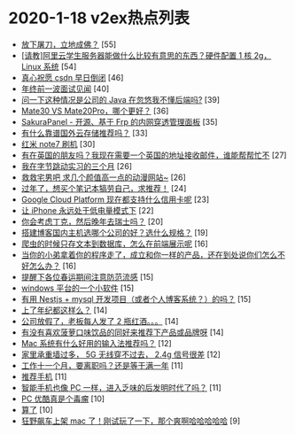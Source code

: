 # 2020-1-18 v2ex热点列表

+ [放下屠刀，立地成佛？](https://www.v2ex.com/t/638912#reply55) [55]
+ [[请教]阿里云学生服务器能做什么比较有意思的东西？硬件配置 1 核 2g， Linux 系统](https://www.v2ex.com/t/638904#reply54) [54]
+ [真心祝愿 csdn 早日倒闭](https://www.v2ex.com/t/638982#reply46) [46]
+ [年终前一波面试见闻](https://www.v2ex.com/t/638901#reply40) [40]
+ [问一下这种情况是公司的 Java 在忽悠我不懂后端吗?](https://www.v2ex.com/t/638909#reply39) [39]
+ [Mate30 VS Mate20Pro，哪个更好？](https://www.v2ex.com/t/638995#reply36) [36]
+ [SakuraPanel - 开源、基于 Frp 的内网穿透管理面板](https://www.v2ex.com/t/638900#reply35) [35]
+ [有什么靠谱国外云存储推荐吗？](https://www.v2ex.com/t/638941#reply33) [33]
+ [红米 note7 刷机](https://www.v2ex.com/t/638924#reply30) [30]
+ [有在英国的朋友吗？我现在需要一个英国的地址接收邮件，谁能帮帮忙不](https://www.v2ex.com/t/638908#reply27) [27]
+ [我在字节跳动实习的三个月](https://www.v2ex.com/t/639004#reply26) [26]
+ [救救宅男吧 求几个颜值高一点的动漫网站~](https://www.v2ex.com/t/638951#reply26) [26]
+ [过年了，想买个笔记本犒劳自己，求推荐！](https://www.v2ex.com/t/638986#reply24) [24]
+ [Google Cloud Platform 现在都支持什么信用卡呢](https://www.v2ex.com/t/638928#reply23) [23]
+ [让 iPhone 永远处于低电量模式下](https://www.v2ex.com/t/638954#reply22) [22]
+ [你会考虑丁克，然后晚年去瑞士吗？](https://www.v2ex.com/t/638961#reply20) [20]
+ [搭建博客国内主机选哪个公司的好？选什么规格？](https://www.v2ex.com/t/638988#reply19) [19]
+ [爬虫的时候只存文本到数据库，怎么在前端展示呢](https://www.v2ex.com/t/638919#reply16) [16]
+ [当你的小弟拿着你的程序走了，成立和你一样的产品，还在到处说你们怎么不好怎么办？](https://www.v2ex.com/t/638970#reply16) [16]
+ [提醒下各位春运期间注意防范流感](https://www.v2ex.com/t/638994#reply15) [15]
+ [windows 平台的一个小软件](https://www.v2ex.com/t/638925#reply15) [15]
+ [有用 Nestjs + mysql 开发项目（或者个人博客系统？）的吗？](https://www.v2ex.com/t/638956#reply15) [15]
+ [上了年纪都这样么？](https://www.v2ex.com/t/638929#reply14) [14]
+ [公司放假了，老板每人发了 2 瓶红酒。。。](https://www.v2ex.com/t/638936#reply14) [14]
+ [有没有喜欢菠萝口味饮品的同好来推荐下产品或品牌呀](https://www.v2ex.com/t/638942#reply14) [14]
+ [Mac 系统有什么好用的输入法推荐吗？](https://www.v2ex.com/t/638980#reply12) [12]
+ [家里承重墙过多， 5G 无线穿不过去， 2.4g 信号很差](https://www.v2ex.com/t/639003#reply12) [12]
+ [工作十一个月，要离职吗？还是等干满一年](https://www.v2ex.com/t/638918#reply11) [11]
+ [推荐手机](https://www.v2ex.com/t/638953#reply11) [11]
+ [智能手机也像 PC 一样，进入乏味的后发明时代了吗？](https://www.v2ex.com/t/638968#reply11) [11]
+ [PC 优酷真是个毒瘤](https://www.v2ex.com/t/638997#reply10) [10]
+ [算了](https://www.v2ex.com/t/639006#reply10) [10]
+ [狂野飙车上架 mac 了！刚试玩了一下，那个爽啊哈哈哈哈哈](https://www.v2ex.com/t/639007#reply9) [9]
